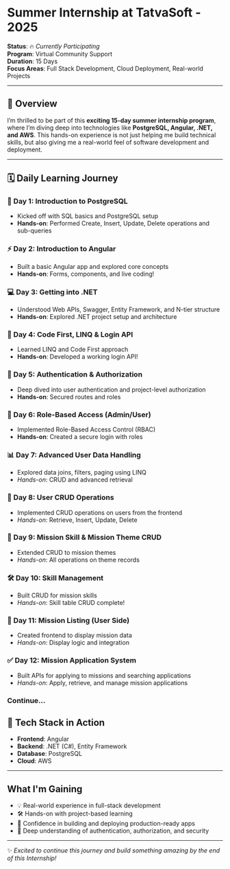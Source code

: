 #  Summer Internship at TatvaSoft - 2025

**Status**: 🔥 *Currently Participating*  
**Program**: Virtual Community Support  
**Duration**: 15 Days  
**Focus Areas**: Full Stack Development, Cloud Deployment, Real-world Projects

---

## 🎯 Overview

I’m thrilled to be part of this **exciting 15-day summer internship program**, where I’m diving deep into technologies like **PostgreSQL, Angular, .NET, and AWS**. This hands-on experience is not just helping me build technical skills, but also giving me a real-world feel of software development and deployment.

---

## 🗓️ Daily Learning Journey

### 🌟 Day 1: Introduction to PostgreSQL
- Kicked off with SQL basics and PostgreSQL setup
- **Hands-on**: Performed Create, Insert, Update, Delete operations and sub-queries

### ⚡ Day 2: Introduction to Angular
- Built a basic Angular app and explored core concepts
- **Hands-on**: Forms, components, and live coding!

### 💻 Day 3: Getting into .NET
- Understood Web APIs, Swagger, Entity Framework, and N-tier structure
- **Hands-on**: Explored .NET project setup and architecture

### 🧠 Day 4: Code First, LINQ & Login API
- Learned LINQ and Code First approach
- **Hands-on**: Developed a working login API!

### 🔐 Day 5: Authentication & Authorization
- Deep dived into user authentication and project-level authorization
- **Hands-on**: Secured routes and roles

### 👥 Day 6: Role-Based Access (Admin/User)
- Implemented Role-Based Access Control (RBAC)
- **Hands-on**: Created a secure login with roles

### 📊 Day 7: Advanced User Data Handling
- Explored data joins, filters, paging using LINQ
- *Hands-on*: CRUD and advanced retrieval

### 🧩 Day 8: User CRUD Operations
- Implemented CRUD operations on users from the frontend
- *Hands-on*: Retrieve, Insert, Update, Delete

### 🎯 Day 9: Mission Skill & Mission Theme CRUD
- Extended CRUD to mission themes
- *Hands-on*: All operations on theme records

### 🛠 Day 10: Skill Management
- Built CRUD for mission skills
- *Hands-on*: Skill table CRUD complete!

### 📃 Day 11: Mission Listing (User Side)
- Created frontend to display mission data
- *Hands-on*: Display logic and integration

### ✅ Day 12: Mission Application System
- Built APIs for applying to missions and searching applications
- *Hands-on*: Apply, retrieve, and manage mission applications


### Continue...

## 🧰 Tech Stack in Action
- **Frontend**: Angular
- **Backend**: .NET (C#), Entity Framework
- **Database**: PostgreSQL
- **Cloud**: AWS

---

##  What I'm Gaining
- 💡 Real-world experience in full-stack development  
- 🛠️ Hands-on with project-based learning  
- 🚀 Confidence in building and deploying production-ready apps  
- 🔐 Deep understanding of authentication, authorization, and security

---

✨ *Excited to continue this journey and build something amazing by the end of this Internship!*

